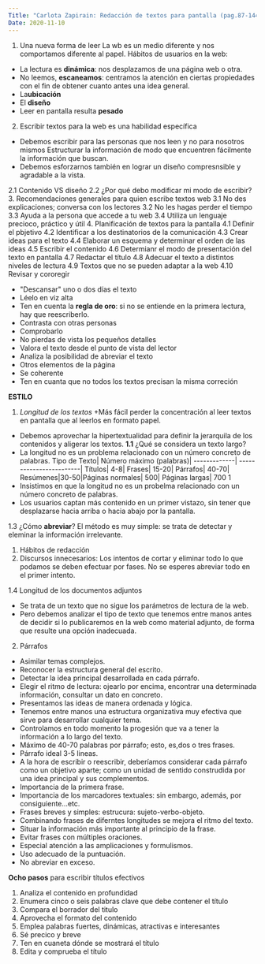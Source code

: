 ```yaml
---
Title: "Carlota Zapirain: Redacción de textos para pantalla (pag.87-144) y eSTILO (PAG.145-214) IVAP (2014)"
Date: 2020-11-10
---
```


1. Una nueva forma de leer
La wb es un medio diferente y nos comportamos diferente al papel.
Hábitos de usuarios en la web:
- La lectura es **dinámica**: nos desplazamos de una página web o otra.
- No leemos, **escaneamos**: centramos la atención en ciertas propiedades con el fin de obtener cuanto antes una idea general.
- La**ubicación**
- El **diseño**
- Leer en pantalla resulta **pesado**

2. Escribir textos para la web es una habilidad específica
- Debemos escribir para las personas que nos leen y no para nosotros mismos
Estructurar la información de modo que encuentren fácilmente la información que buscan.
- Debemos esforzarnos también en lograr un diseño compresnsible y agradable a la vista. 

2.1 Contenido VS diseño
2.2 ¿Por qué debo modificar mi modo de escribir?
3. Recomendaciones generales para quien escribe textos web
3.1 No des explicaciones; conversa con los lectores
3.2 No les hagas perder el tiempo
3.3 Ayuda a la persona que accede a tu web
3.4 Utiliza un lenguaje precioco, práctico y útil 
4. Planificación de textos para la pantalla
4.1 Definir el pbjetivo
4.2 Identificar a los destinatorios de la comunicación 
4.3 Crear ideas para el texto
4.4 Elaborar un esquema y determinar el orden de las ideas
4.5 Escribir el contenido
4.6 Determianr el modo de presentación del texto en pantalla 
4.7 Redactar el título
4.8 Adecuar el texto a distintos niveles de lectura
4.9 Textos que no se pueden adaptar a la web
4.10 Revisar y cororegir 
+ "Descansar" uno o dos días el texto 
+ Léelo en viz alta
+ Ten en cuenta la **regla de oro**: si no se entiende en la primera lectura, hay que reescriberlo.
+ Contrasta con otras personas
+ Comprobarlo
+ No pierdas de vista los pequeños detalles
+ Valora el texto desde el punto de vista del lector
+ Analiza la posibilidad de abreviar el texto
+ Otros elementos de la página
+ Se coherente
+ Ten en cuanta que no todos los textos precisan la misma correción



 **ESTILO** 
1. _Longitud de los textos_
+Más fácil perder la concentración al leer textos en pantalla que al leerlos en formato papel.
+ Debemos aprovechar la hipertextualidad para definir la jerarquila de los contenidos y aligerar los textos.
    **1.1** ¿Qué se considera un texto largo?
+ La longitud no es un problema relacionado con un número concreto de palabras.
Tipo de Texto| Número máximo (palabras)|
-------------| ------------------------|
Títulos| 4-8| Frases| 15-20| Párrafos| 40-70| Resúmenes|30-50|Páginas normales| 500| Páginas largas| 700
1
+ Insistimos en que la longitud no es un probelma relacionado con un número concreto de palabras.
+ Los usuarios captan más contenido en un primer vistazo, sin tener que desplazarse hacia arriba o hacia abajo por la pantalla. 

1.3 ¿Cómo **abreviar**?
El método es muy simple: se trata de detectar y eleminar la información irrelevante.
1. Hábitos de redacción
2. Discursos innecesarios: Los intentos de cortar y eliminar todo lo que podamos se deben efectuar por fases. No se esperes abreviar todo en el primer intento. 

1.4 Longitud de los documentos adjuntos
- Se trata de un texto que no sigue los parámetros de lectura de la web.
- Pero debemos analizar el tipo de texto que tenemos entre manos antes de decidir si lo publicaremos en la web como material adjunto, de forma que resulte una opción inadecuada. 
2. Párrafos 
- Asimilar temas complejos.
- Reconocer la estructura general del escrito.
- Detectar la idea principal desarrollada en cada párrafo. 
- Elegir el ritmo de lectura: ojearlo por encima, encontrar una determinada información, consultar un dato en concreto. 
- Presentamos las ideas de manera ordenada y lógica.
- Tenemos entre manos una estructura organizativa muy efectiva que sirve para desarrollar cualquier tema. 
- Controlamos en todo momento la progesión que va a tener la información a lo largo del texto.
- Máximo de 40-70 palabras por párrafo; esto, es,dos o tres frases. 
- Párrafo ideal 3-5 lineas.
- A la hora de escribir o reescribir, deberíamos considerar cada párrafo como un objetivo aparte; como un unidad de sentido construdida por una idea principal y sus complementos.
- Importancia de la primera frase.
- Importancia de los marcadores textuales: sin embargo, además, por consiguiente...etc. 
- Frases breves y simples: estrucura: sujeto-verbo-objeto. 
- Combinando frases de diferntes longitudes se mejora el ritmo del texto.
- Situar la información más importante al principio de la frase. 
- Evitar frases con múltiples oraciones. 
- Especial atención a las amplicaciones y formulismos. 
- Uso adecuado de la puntuación. 
- No abreviar en exceso. 

**Ocho pasos** para escribir títulos efectivos 
1. Analiza el contenido en profundidad
2. Enumera cinco o seis palabras clave que debe contener el título
3. Compara el borrador del titulo
4. Aprovecha el formato del contenido
5. Emplea palabras fuertes, dinámicas, atractivas e interesantes
6. Sé precico y breve
7. Ten en cuaneta dónde se mostrará el título
8. Edita y comprueba el título 